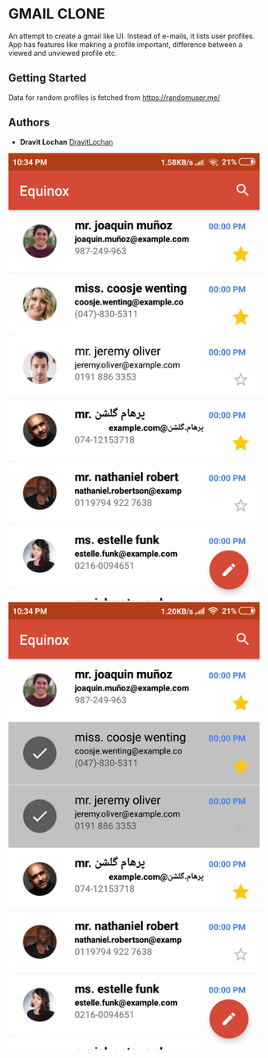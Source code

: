 # GMAIL CLONE

An attempt to create a gmail like UI. Instead of e-mails, it lists user profiles. App has features like makring a profile important, difference between a viewed and unviewed profile etc.

## Getting Started

 Data for random profiles is fetched from https://randomuser.me/

## Authors

* **Dravit Lochan**  [DravitLochan](https://github.com/DravitLochan)


![Image](img1.png?raw=true "Image 1") ![Image](img2.png?raw=true "Image 2")
